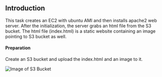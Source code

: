 ## Introduction

This task creates an EC2 with ubuntu AMI and then installs apache2 web server. After the initialization, the server grabs an html file from the S3 bucket. The html file (index.html) is a static website containing an image pointing to S3 bucket as well. 

#### Preparation

Create an S3 bucket and upload the index.html and an image to it.

![Image of S3 Bucket](https://octodex.github.com/images/yaktocat.png)
